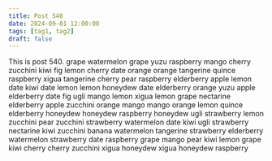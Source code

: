 ```yaml
---
title: Post 540
date: 2024-09-01 12:00:00
tags: [tag1, tag2]
draft: false
---
```

This is post 540.
grape
watermelon
grape
yuzu
raspberry
mango
cherry
zucchini
kiwi
fig
lemon
cherry
date
orange
orange
tangerine
quince
raspberry
xigua
tangerine
cherry
pear
raspberry
elderberry
apple
lemon
date
kiwi
date
lemon
lemon
honeydew
date
elderberry
orange
yuzu
apple
elderberry
date
fig
ugli
mango
lemon
xigua
lemon
grape
nectarine
elderberry
apple
zucchini
orange
mango
mango
orange
lemon
quince
elderberry
honeydew
honeydew
raspberry
honeydew
ugli
strawberry
lemon
zucchini
pear
zucchini
strawberry
watermelon
date
kiwi
ugli
strawberry
nectarine
kiwi
zucchini
banana
watermelon
tangerine
strawberry
elderberry
watermelon
strawberry
date
raspberry
grape
mango
pear
kiwi
lemon
grape
kiwi
cherry
cherry
zucchini
xigua
honeydew
xigua
honeydew
raspberry
